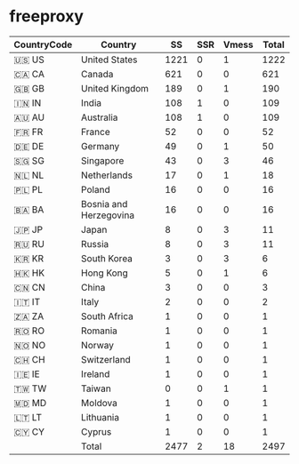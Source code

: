 # freeproxy

|CountryCode|Country|SS|SSR|Vmess|Total|
|  ----  | ----  |  ----  | ----  |  ----  | ----  |
|🇺🇸 US|United States|1221|0|1|1222|
|🇨🇦 CA|Canada|621|0|0|621|
|🇬🇧 GB|United Kingdom|189|0|1|190|
|🇮🇳 IN|India|108|1|0|109|
|🇦🇺 AU|Australia|108|1|0|109|
|🇫🇷 FR|France|52|0|0|52|
|🇩🇪 DE|Germany|49|0|1|50|
|🇸🇬 SG|Singapore|43|0|3|46|
|🇳🇱 NL|Netherlands|17|0|1|18|
|🇵🇱 PL|Poland|16|0|0|16|
|🇧🇦 BA|Bosnia and Herzegovina|16|0|0|16|
|🇯🇵 JP|Japan|8|0|3|11|
|🇷🇺 RU|Russia|8|0|3|11|
|🇰🇷 KR|South Korea|3|0|3|6|
|🇭🇰 HK|Hong Kong|5|0|1|6|
|🇨🇳 CN|China|3|0|0|3|
|🇮🇹 IT|Italy|2|0|0|2|
|🇿🇦 ZA|South Africa|1|0|0|1|
|🇷🇴 RO|Romania|1|0|0|1|
|🇳🇴 NO|Norway|1|0|0|1|
|🇨🇭 CH|Switzerland|1|0|0|1|
|🇮🇪 IE|Ireland|1|0|0|1|
|🇹🇼 TW|Taiwan|0|0|1|1|
|🇲🇩 MD|Moldova|1|0|0|1|
|🇱🇹 LT|Lithuania|1|0|0|1|
|🇨🇾 CY|Cyprus|1|0|0|1|
||Total|2477|2|18|2497|
